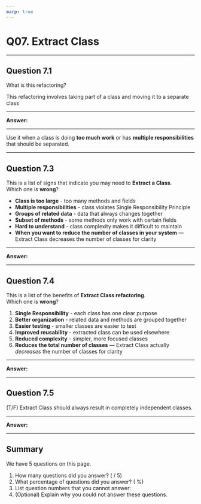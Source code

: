 ```yaml
---
marp: true
---
```


# Q07. Extract Class

---

## Question 7.1

What is this  refactoring?

This refactoring involves taking part of a class and moving it to a separate class

---

**Answer:**


---

Use it when a class is doing **too much work** or has **multiple responsibilities** that should be separated.

---

## Question 7.3

This is a list of signs that indicate you may need to **Extract a Class**.  
Which one is **wrong**?

- **Class is too large** - too many methods and fields
- **Multiple responsibilities** - class violates Single Responsibility Principle
- **Groups of related data** - data that always changes together
- **Subset of methods** - some methods only work with certain fields
- **Hard to understand** - class complexity makes it difficult to maintain
- **When you want to reduce the number of classes in your system** — Extract Class decreases the number of classes for clarity  

---

**Answer:**


---

## Question 7.4

This is a list of the benefits of **Extract Class refactoring**.  
Which one is **wrong**?

1. **Single Responsibility** - each class has one clear purpose
2. **Better organization** - related data and methods are grouped together
3. **Easier testing** - smaller classes are easier to test
4. **Improved reusability** - extracted class can be used elsewhere
5. **Reduced complexity** - simpler, more focused classes
6. **Reduces the total number of classes** — Extract Class actually *decreases* the number of classes for clarity  

---

**Answer:**


---

## Question 7.5

(T/F) Extract Class should always result in completely independent classes.

---

**Answer:**


---

## Summary

We have 5 questions on this page.

1. How many questions did you answer? ( / 5)
2. What percentage of questions did you answer? (  %)
3. List question numbers that you cannot answer:
4. (Optional) Explain why you could not answer these questions.
